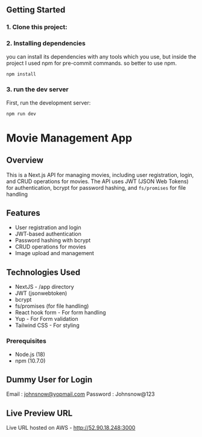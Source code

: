 ## Getting Started

### 1. Clone this project:

### 2. Installing dependencies

you can install its dependencies with any tools which you use, but inside the project I used npm for pre-commit commands.
so better to use npm.

```bash
npm install
````

### 3. run the dev server

First, run the development server:

```bash
npm run dev
```

# Movie Management App

## Overview

This is a Next.js API for managing movies, including user registration, login, and CRUD operations for movies. The API uses JWT (JSON Web Tokens) for authentication, bcrypt for password hashing, and `fs/promises` for file handling

## Features

- User registration and login
- JWT-based authentication
- Password hashing with bcrypt
- CRUD operations for movies
- Image upload and management

## Technologies Used

- NextJS - /app directory
- JWT (jsonwebtoken)
- bcrypt
- fs/promises (for file handling)
- React hook form - For form handling
- Yup - For Form validation
- Tailwind CSS - For styling

### Prerequisites

- Node.js (18)
- npm (10.7.0)

## Dummy User for Login

Email : johnsnow@yopmail.com
Password : Johnsnow@123

## Live Preview URL
Live URL hosted on AWS  - http://52.90.18.248:3000